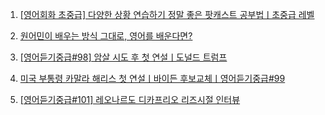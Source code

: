 1. [[영어회화 초중급] 다양한 상황 연습하기 정말 좋은 팟캐스트 공부법ㅣ초중급 레벨](https://youtu.be/a51E4Ypvi_A)

2. [원어민이 배우는 방식 그대로, 영어를 배운다면?](https://youtu.be/CFyQ3w7FQ6o)

3. [[영어듣기중급#98] 암살 시도 후 첫 연설ㅣ도널드 트럼프](https://youtu.be/n5IHxVT3ZHk)

4. [미국 부통령 카말라 해리스 첫 연설ㅣ바이든 후보교체ㅣ영어듣기중급#99](https://youtu.be/q46PJtRljGo)

5. [[영어듣기중급#101] 레오나르도 디카프리오 리즈시절 인터뷰](https://www.youtube.com/watch?v=bSB3rBKPSJI)